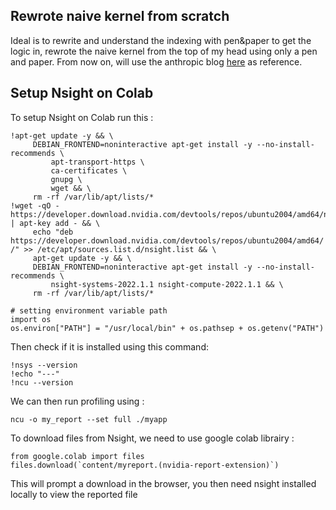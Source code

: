 ## Rewrote naive kernel from scratch 

Ideal is to rewrite and understand the indexing with pen&paper to get the logic in, rewrote the naive kernel from the top of my head using only a pen and paper. From now on, will use the anthropic blog [here](https://siboehm.com/articles/22/CUDA-MMM) as reference. 

## Setup Nsight on Colab 

To setup Nsight on Colab run this :
```
!apt-get update -y && \
     DEBIAN_FRONTEND=noninteractive apt-get install -y --no-install-recommends \
         apt-transport-https \
         ca-certificates \
         gnupg \
         wget && \
     rm -rf /var/lib/apt/lists/*
!wget -qO - https://developer.download.nvidia.com/devtools/repos/ubuntu2004/amd64/nvidia.pub | apt-key add - && \
     echo "deb https://developer.download.nvidia.com/devtools/repos/ubuntu2004/amd64/ /" >> /etc/apt/sources.list.d/nsight.list && \
     apt-get update -y && \
     DEBIAN_FRONTEND=noninteractive apt-get install -y --no-install-recommends \
         nsight-systems-2022.1.1 nsight-compute-2022.1.1 && \
     rm -rf /var/lib/apt/lists/*

# setting environment variable path
import os
os.environ["PATH"] = "/usr/local/bin" + os.pathsep + os.getenv("PATH")
```

Then check if it is installed using this command:

```
!nsys --version
!echo "---"
!ncu --version
```

We can then run profiling using : 

```
ncu -o my_report --set full ./myapp
```


To download files from Nsight, we need to use google colab librairy : 

```
from google.colab import files
files.download(`content/myreport.(nvidia-report-extension)`)
```

This will prompt a download in the browser, you then need nsight installed locally to view the reported file

